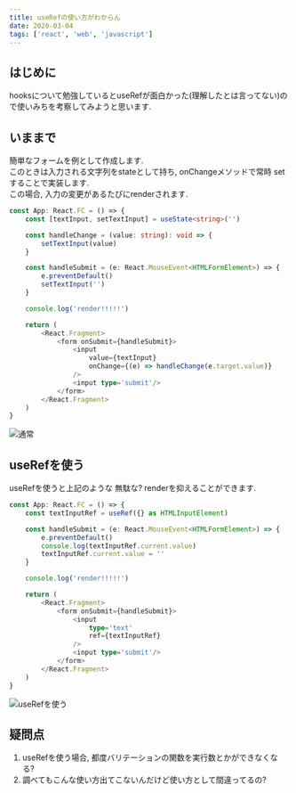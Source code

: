 ```yaml
---
title: useRefの使い方がわからん
date: 2020-03-04
tags: ['react', 'web', 'javascript']
---
```


## はじめに
hooksについて勉強しているとuseRefが面白かった(理解したとは言ってない)ので使いみちを考察してみようと思います.  

## いままで
簡単なフォームを例として作成します.  
このときは入力される文字列をstateとして持ち, onChangeメソッドで常時 set することで実装します.  
この場合, 入力の変更があるたびにrenderされます.  

```typescript
const App: React.FC = () => {
    const [textInput, setTextInput] = useState<string>('')

    const handleChange = (value: string): void => {
        setTextInput(value)
    }

    const handleSubmit = (e: React.MouseEvent<HTMLFormElement>) => {
        e.preventDefault()
        setTextInput('')
    }

    console.log('render!!!!!')

    return (
        <React.Fragment>
            <form onSubmit={handleSubmit}>
                <input
                    value={textInput}
                    onChange={(e) => handleChange(e.target.value)}
                />
                <input type='submit'/>
            </form>
        </React.Fragment>
    )
}
```

![通常](https://gyazo.com/4d98d9937cfda55b099165d73dcd3287.gif)  

## useRefを使う
useRefを使うと上記のような 無駄な? renderを抑えることができます.  

```typescript
const App: React.FC = () => {
    const textInputRef = useRef({} as HTMLInputElement)

    const handleSubmit = (e: React.MouseEvent<HTMLFormElement>) => {
        e.preventDefault()
        console.log(textInputRef.current.value)
        textInputRef.current.value = ''
    }

    console.log('render!!!!!')

    return (
        <React.Fragment>
            <form onSubmit={handleSubmit}>
                <input
                    type='text'
                    ref={textInputRef}
                />
                <input type='submit'/>
            </form>
        </React.Fragment>
    )
}
```

![useRefを使う](https://gyazo.com/8d5fc6e0896eb975b12b45c368d33c41.gif)  

## 疑問点
1. useRefを使う場合, 都度バリテーションの関数を実行数とかができなくなる?  
2. 調べてもこんな使い方出てこないんだけど使い方として間違ってるの?  

